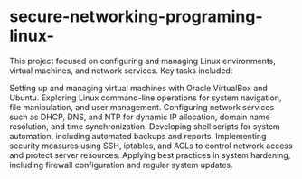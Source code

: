 # secure-networking-programing-linux-
This project focused on configuring and managing Linux environments, virtual machines, and network services. Key tasks included:

Setting up and managing virtual machines with Oracle VirtualBox and Ubuntu.
Exploring Linux command-line operations for system navigation, file manipulation, and user management.
Configuring network services such as DHCP, DNS, and NTP for dynamic IP allocation, domain name resolution, and time synchronization.
Developing shell scripts for system automation, including automated backups and reports.
Implementing security measures using SSH, iptables, and ACLs to control network access and protect server resources.
Applying best practices in system hardening, including firewall configuration and regular system updates.
